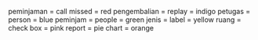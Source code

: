 peminjaman = call missed = red
pengembalian = replay = indigo
petugas = person = blue
peminjam = people = green
jenis = label = yellow
ruang = check box = pink
report = pie chart = orange
